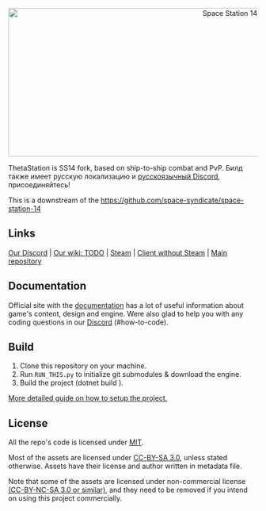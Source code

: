 <p align="center"><img alt="Space Station 14" width="880" height="300" src="https://raw.githubusercontent.com/space-wizards/asset-dump/de329a7898bb716b9d5ba9a0cd07f38e61f1ed05/github-logo.svg" /></p>

ThetaStation is SS14 fork, based on ship-to-ship combat and PvP. Билд также имеет русскую локализацию и [русскоязычный Discord](https://discord.gg/mmEprDu7RW), присоединяйтесь!

This is a downstream of the https://github.com/space-syndicate/space-station-14


## Links

[Our Discord](https://discord.gg/mmEprDu7RW) | [Our wiki: TODO](None) | [Steam](https://store.steampowered.com/app/1255460/Space_Station_14/) | [Client without Steam](https://spacestation14.io/about/nightlies/) | [Main repository](https://github.com/space-wizards/space-station-14)

## Documentation

Official site with the [documentation](https://docs.spacestation14.io/) has a lot of useful information about game's content, design and engine. Were also glad to help you with any coding questions in our [Discord](https://discord.gg/mmEprDu7RW) (#how-to-code). 

## Build

1. Clone this repository on your machine.
2. Run `RUN_THIS.py` to initialize git submodules & download the engine.
3. Build the project (dotnet build <assembly name>).

[More detailed guide on how to setup the project.](https://docs.spacestation14.io/getting-started/dev-setup)

## License
All the repo's code is licensed under [MIT](https://github.com/ThetaStation/ThetaStation/blob/master/LICENSE.TXT).

Most of the assets are licensed under [CC-BY-SA 3.0](https://creativecommons.org/licenses/by-sa/3.0/), unless stated otherwise. Assets have their license and author written in metadata file.

Note that some of the assets are licensed under non-commercial license [(CC-BY-NC-SA 3.0 or similar)](https://creativecommons.org/licenses/by-nc-sa/3.0/), and they need to be removed if you intend on using this project commercially.
